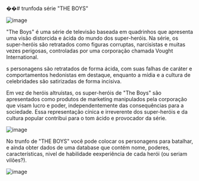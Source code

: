 ��#   t r u n f o da série "THE BOYS"

![image](https://github.com/Amandamoonchild/trunfo/assets/123501998/6e2e80fd-553c-4158-b278-29e2382af437)

"The Boys" é uma série de televisão baseada em quadrinhos que apresenta uma visão distorcida e ácida do mundo dos super-heróis. Na série, os super-heróis são retratados como figuras corruptas, narcisistas e muitas vezes perigosas, controladas por uma corporação chamada Vought International. 

s personagens são retratados de forma ácida, com suas falhas de caráter e comportamentos hedonistas em destaque, enquanto a mídia e a cultura de celebridades são satirizadas de forma incisiva.

Em vez de heróis altruístas, os super-heróis de "The Boys" são apresentados como produtos de marketing manipulados pela corporação que visam lucro e poder, independentemente das consequências para a sociedade. Essa representação cínica e irreverente dos super-heróis e da cultura popular contribui para o tom ácido e provocador da série.

 ![image](https://github.com/Amandamoonchild/trunfo/assets/123501998/6b519d2a-8338-4aab-9258-0a90379242bd)

No trunfo de "THE BOYS" você pode colocar os personagens para batalhar, e ainda obter dados de uma database que contém nome, poderes, características, nivel de habilidade eexperiência de cada herói (ou seriam vilões?). 

![image](https://github.com/Amandamoonchild/trunfo/assets/123501998/6b978166-d44b-4f07-9f75-3b86417f5974)


 
